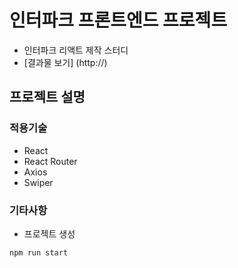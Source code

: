 # 인터파크 프론트엔드 프로젝트
- 인터파크 리액트 제작 스터디
- [결과물 보기] (http://)

## 프로젝트 설명
### 적용기술
- React
- React Router
- Axios
- Swiper

### 기타사항
- 프로젝트 생성
``` js
npm run start
```